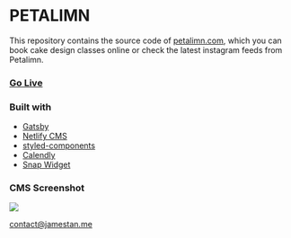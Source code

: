 # PETALIMN

This repository contains the source code of [petalimn.com](https://petalimn.com), which you can book cake design classes online or check the latest instagram feeds from Petalimn.

### [Go Live](https://petalimn.com)

### Built with

- [Gatsby](https://www.gatsbyjs.org/)
- [Netlify CMS](https://www.netlifycms.org/)
- [styled-components](https://www.styled-components.com/)
- [Calendly](https://calendly.com/)
- [Snap Widget](https://snapwidget.com/)

### CMS Screenshot

![](https://s3-us-west-1.amazonaws.com/jt.texture/web/petalimn.com/screenshot.jpg)

<contact@jamestan.me>